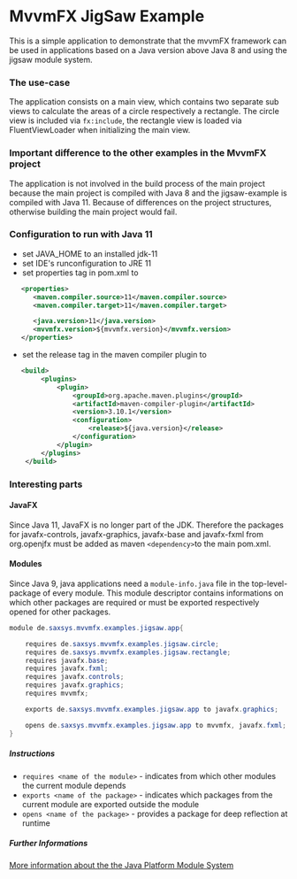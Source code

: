 # MvvmFX JigSaw Example

This is a simple application to demonstrate that the mvvmFX framework can be used in applications based on a Java version 
above Java 8 and using the jigsaw module system.

### The use-case

The application consists on a main view, which contains two separate sub views to calculate the areas of a circle 
respectively a rectangle.
The circle view is included via `fx:include`, the rectangle view is loaded via FluentViewLoader when initializing the 
main view.

### Important difference to the other examples in the MvvmFX project

The application is not involved in the build process of the main project because the main project is compiled with Java 8
and the jigsaw-example is compiled with Java 11. Because of differences on the project structures, otherwise building 
the main project would fail. 

### Configuration to run with Java 11

* set JAVA_HOME to an installed jdk-11
* set IDE's runconfiguration to JRE 11
* set properties tag in pom.xml to
 ```xml
    <properties>
       <maven.compiler.source>11</maven.compiler.source>
       <maven.compiler.target>11</maven.compiler.target>

       <java.version>11</java.version>
       <mvvmfx.version>${mvvmfx.version}</mvvmfx.version>
    </properties>
 ```
 * set the release tag in the maven compiler plugin to 
 ```xml  
    <build>
         <plugins>
             <plugin>
                 <groupId>org.apache.maven.plugins</groupId>
                 <artifactId>maven-compiler-plugin</artifactId>
                 <version>3.10.1</version>
                 <configuration>
                     <release>${java.version}</release>
                 </configuration>
             </plugin>
         </plugins>
     </build>
 ```
  
### Interesting parts

#### JavaFX

Since Java 11, JavaFX is no longer part of the JDK. Therefore the packages for javafx-controls, javafx-graphics, 
javafx-base and javafx-fxml from org.openjfx must be added as maven `<dependency>`to the main pom.xml.

#### Modules

Since Java 9, java applications need a `module-info.java` file in the top-level-package of every module.
This module descriptor contains informations on which other packages are required or must be exported respectively opened for 
other packages.

```Java
module de.saxsys.mvvmfx.examples.jigsaw.app{

    requires de.saxsys.mvvmfx.examples.jigsaw.circle;
    requires de.saxsys.mvvmfx.examples.jigsaw.rectangle;
    requires javafx.base;
    requires javafx.fxml;
    requires javafx.controls;
    requires javafx.graphics;
    requires mvvmfx;

    exports de.saxsys.mvvmfx.examples.jigsaw.app to javafx.graphics;

    opens de.saxsys.mvvmfx.examples.jigsaw.app to mvvmfx, javafx.fxml;
}
```
##### Instructions

 - `requires <name of the module>` - indicates from which other modules the current module depends
 - `exports <name of the package>` - indicates which packages from the current module are exported outside the module
 - `opens <name of the package>` - provides a package for deep reflection at runtime

##### Further Informations 

[More information about the the Java Platform Module System](https://dzone.com/articles/java-9-modules-introduction-part-1)

 